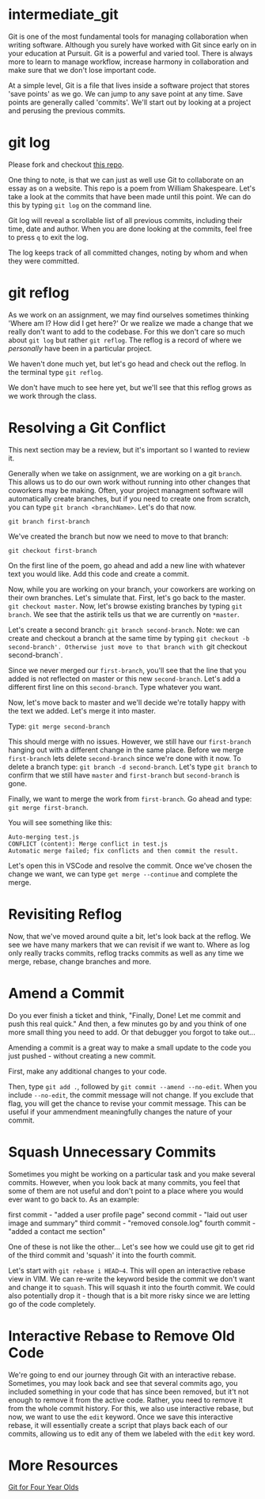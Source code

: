 # intermediate_git

Git is one of the most fundamental tools for managing collaboration when writing software. Although you surely have worked with Git since early on in your education at Pursuit. Git is a powerful and varied tool. There is always more to learn to manage workflow, increase harmony in collaboration and make sure that we don't lose important code. 

At a simple level, Git is a file that lives inside a software project that stores 'save points' as we go. We can jump to any save point at any time. Save points are generally called 'commits'. We'll start out by looking at a project and perusing the previous commits.

# git log 

Please fork and checkout [this repo](https://github.com/werner33/Sonnet).
 
One thing to note, is that we can just as well use Git to collaborate on an essay as on a website. This repo is a poem from William Shakespeare. Let's take a look at the commits that have been made until this point. We can do this by typing `git log` on the command line.
 
 Git log will reveal a scrollable list of all previous commits, including their time, date and author. When you are done looking at the commits, feel free to press `q` to exit the log. 
 
 The log keeps track of all committed changes, noting by whom and when they were committed. 

# git reflog 
 
As we work on an assignment, we may find ourselves sometimes thinking 'Where am I? How did I get here?' Or we realize we made a change that we really don't want to add to the codebase. For this we don't care so much about `git log` but rather `git reflog`. The reflog is a record of where we *personally* have been in a particular project. 

We haven't done much yet, but let's go head and check out the reflog. In the terminal type `git reflog`.
 
We don't have much to see here yet, but we'll see that this reflog grows as we work through the class. 
 
# Resolving a Git Conflict
 
 This next section may be a review, but it's important so I wanted to review it. 
 
 Generally when we take on assignment, we are working on a git `branch`. This allows us to do our own work without running into other changes that coworkers may be making. Often, your project managment software will automatically create branches, but if you need to create one from scratch, you can type `git branch <branchName>`. Let's do that now. 
 
 `git branch first-branch`
 
 We've created the branch but now we need to move to that branch:
 
 `git checkout first-branch`
 
 On the first line of the poem, go ahead and add a new line with whatever text you would like. Add this code and create a commit. 
 
 Now, while you are working on your branch, your coworkers are working on their own branches. Let's simulate that. First, let's go back to the master. `git checkout master`. Now, let's browse existing branches by typing `git branch`. We see that the astirik tells us that we are currently on `*master`. 
 
 Let's create a second branch: `git branch second-branch`. Note: we can create and checkout a branch at the same time by typing `git checkout -b second-branch'. Otherwise just move to that branch with `git checkout second-branch`.
 
 Since we never merged our `first-branch`, you'll see that the line that you added is not reflected on master or this new `second-branch`. Let's add a different first line on this `second-branch`. Type whatever you want. 
 
 Now, let's move back to master and we'll decide we're totally happy with the text we added. Let's merge it into master. 
 
 Type: `git merge second-branch`

 This should merge with no issues. However, we still have our `first-branch` hanging out with a different change in the same place. Before we merge `first-branch` lets delete `second-branch` since we're done with it now. To delete a branch type: `git branch -d second-branch`. Let's type `git branch` to confirm that we still have `master` and `first-branch` but `second-branch` is gone. 
 
 Finally, we want to merge the work from `first-branch`. Go ahead and type: `git merge first-branch`. 
 
 You will see something like this: 
 ```
Auto-merging test.js
CONFLICT (content): Merge conflict in test.js
Automatic merge failed; fix conflicts and then commit the result.
 ```
 
 Let's open this in VSCode and resolve the commit. Once we've chosen the change we want, we can type `get merge --continue` and complete the merge.
 
 
# Revisiting Reflog
 
 Now, that we've moved around quite a bit, let's look back at the reflog. We see we have many markers that we can revisit if we want to. Where as log only really tracks commits, reflog tracks commits as well as any time we merge, rebase, change branches and more. 
 
# Amend a Commit

Do you ever finish a ticket and think, "Finally, Done! Let me commit and push this real quick." And then, a few minutes go by and you think of one more small thing you need to add. Or that debugger you forgot to take out...

Amending a commit is a great way to make a small update to the code you just pushed - without creating a new commit. 

First, make any additional changes to your code. 

Then, type `git add .`, followed by `git commit --amend --no-edit`. When you include `--no-edit`, the commit message will not change. If you exclude that flag, you will get the chance to revise your commit message. This can be useful if your ammendment meaningfully changes the nature of your commit. 


# Squash Unnecessary Commits 

Sometimes you might be working on a particular task and you make several commits. However, when you look back at many commits, you feel that some of them are not useful and don't point to a place where you would ever want to go back to. As an example: 

first commit - "added a user profile page"
second commit - "laid out user image and summary"
third commit - "removed console.log"
fourth commit - "added a contact me section" 

One of these is not like the other... Let's see how we could use git to get rid of the third commit and 'squash' it into the fourth commit. 

Let's start with `git rebase i HEAD~4`. This will open an interactive rebase view in VIM. We can re-write the keyword beside the commit we don't want and change it to `squash`. This will squash it into the fourth commit. We could also potentially drop it - though that is a bit more risky since we are letting go of the code completely.  

# Interactive Rebase to Remove Old Code

We're going to end our journey through Git with an interactive rebase. Sometimes, you may look back and see that several commits ago, you included something in your code that has since been removed, but it't not enough to remove it from the active code. Rather, you need to remove it from the whole commit history. For this, we also use interactive rebase, but now, we want to use the `edit` keyword. Once we save this interactive rebase, it will essentially create a script that plays back each of our commits, allowing us to edit any of them we labeled with the `edit` key word. 

# More Resources

[Git for Four Year Olds](https://www.youtube.com/watch?v=1ffBJ4sVUb4&ab_channel=HackersOnBoard)
